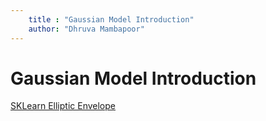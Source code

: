 ```yaml
---
    title : "Gaussian Model Introduction"
    author: "Dhruva Mambapoor"
---
```


# Gaussian Model Introduction

[SKLearn Elliptic Envelope](https://scikit-learn.org/stable/modules/outlier_detection.html#fitting-an-elliptic-envelope)